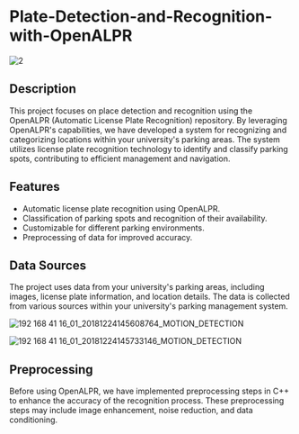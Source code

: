 # Plate-Detection-and-Recognition-with-OpenALPR


![2](https://github.com/tmorovati/Plate-Detection-and-Recognition-with-OpenALPR/assets/47552594/9f4797a8-fb02-44cf-a0d4-f529ae014700)

## Description

This project focuses on place detection and recognition using the OpenALPR (Automatic License Plate Recognition) repository. By leveraging OpenALPR's capabilities, we have developed a system for recognizing and categorizing locations within your university's parking areas. The system utilizes license plate recognition technology to identify and classify parking spots, contributing to efficient management and navigation.

## Features

- Automatic license plate recognition using OpenALPR.
- Classification of parking spots and recognition of their availability.
- Customizable for different parking environments.
- Preprocessing of data for improved accuracy.

## Data Sources

The project uses data from your university's parking areas, including images, license plate information, and location details. The data is collected from various sources within your university's parking management system.

![192 168 41 16_01_20181224145608764_MOTION_DETECTION](https://github.com/tmorovati/Plate-Detection-and-Recognition-with-OpenALPR/assets/47552594/0de2f5a6-1365-4f67-86df-d4afad03dca6)

![192 168 41 16_01_20181224145733146_MOTION_DETECTION](https://github.com/tmorovati/Plate-Detection-and-Recognition-with-OpenALPR/assets/47552594/0008cdc0-b993-46bd-86f8-935fbea30e96)

## Preprocessing

Before using OpenALPR, we have implemented preprocessing steps in C++ to enhance the accuracy of the recognition process. These preprocessing steps may include image enhancement, noise reduction, and data conditioning.

